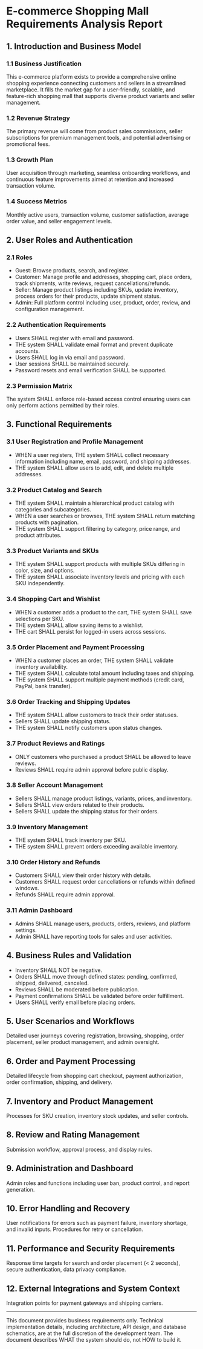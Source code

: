 # E-commerce Shopping Mall Requirements Analysis Report

## 1. Introduction and Business Model

### 1.1 Business Justification
This e-commerce platform exists to provide a comprehensive online shopping experience connecting customers and sellers in a streamlined marketplace. It fills the market gap for a user-friendly, scalable, and feature-rich shopping mall that supports diverse product variants and seller management.

### 1.2 Revenue Strategy
The primary revenue will come from product sales commissions, seller subscriptions for premium management tools, and potential advertising or promotional fees.

### 1.3 Growth Plan
User acquisition through marketing, seamless onboarding workflows, and continuous feature improvements aimed at retention and increased transaction volume.

### 1.4 Success Metrics
Monthly active users, transaction volume, customer satisfaction, average order value, and seller engagement levels.

## 2. User Roles and Authentication

### 2.1 Roles
- Guest: Browse products, search, and register.
- Customer: Manage profile and addresses, shopping cart, place orders, track shipments, write reviews, request cancellations/refunds.
- Seller: Manage product listings including SKUs, update inventory, process orders for their products, update shipment status.
- Admin: Full platform control including user, product, order, review, and configuration management.

### 2.2 Authentication Requirements
- Users SHALL register with email and password.
- THE system SHALL validate email format and prevent duplicate accounts.
- Users SHALL log in via email and password.
- User sessions SHALL be maintained securely.
- Password resets and email verification SHALL be supported.

### 2.3 Permission Matrix
The system SHALL enforce role-based access control ensuring users can only perform actions permitted by their roles.

## 3. Functional Requirements

### 3.1 User Registration and Profile Management
- WHEN a user registers, THE system SHALL collect necessary information including name, email, password, and shipping addresses.
- THE system SHALL allow users to add, edit, and delete multiple addresses.

### 3.2 Product Catalog and Search
- THE system SHALL maintain a hierarchical product catalog with categories and subcategories.
- WHEN a user searches or browses, THE system SHALL return matching products with pagination.
- THE system SHALL support filtering by category, price range, and product attributes.

### 3.3 Product Variants and SKUs
- THE system SHALL support products with multiple SKUs differing in color, size, and options.
- THE system SHALL associate inventory levels and pricing with each SKU independently.

### 3.4 Shopping Cart and Wishlist
- WHEN a customer adds a product to the cart, THE system SHALL save selections per SKU.
- THE system SHALL allow saving items to a wishlist.
- THE cart SHALL persist for logged-in users across sessions.

### 3.5 Order Placement and Payment Processing
- WHEN a customer places an order, THE system SHALL validate inventory availability.
- THE system SHALL calculate total amount including taxes and shipping.
- THE system SHALL support multiple payment methods (credit card, PayPal, bank transfer).

### 3.6 Order Tracking and Shipping Updates
- THE system SHALL allow customers to track their order statuses.
- Sellers SHALL update shipping status.
- THE system SHALL notify customers upon status changes.

### 3.7 Product Reviews and Ratings
- ONLY customers who purchased a product SHALL be allowed to leave reviews.
- Reviews SHALL require admin approval before public display.

### 3.8 Seller Account Management
- Sellers SHALL manage product listings, variants, prices, and inventory.
- Sellers SHALL view orders related to their products.
- Sellers SHALL update the shipping status for their orders.

### 3.9 Inventory Management
- THE system SHALL track inventory per SKU.
- THE system SHALL prevent orders exceeding available inventory.

### 3.10 Order History and Refunds
- Customers SHALL view their order history with details.
- Customers SHALL request order cancellations or refunds within defined windows.
- Refunds SHALL require admin approval.

### 3.11 Admin Dashboard
- Admins SHALL manage users, products, orders, reviews, and platform settings.
- Admin SHALL have reporting tools for sales and user activities.

## 4. Business Rules and Validation

- Inventory SHALL NOT be negative.
- Orders SHALL move through defined states: pending, confirmed, shipped, delivered, canceled.
- Reviews SHALL be moderated before publication.
- Payment confirmations SHALL be validated before order fulfillment.
- Users SHALL verify email before placing orders.

## 5. User Scenarios and Workflows

Detailed user journeys covering registration, browsing, shopping, order placement, seller product management, and admin oversight.

## 6. Order and Payment Processing

Detailed lifecycle from shopping cart checkout, payment authorization, order confirmation, shipping, and delivery.

## 7. Inventory and Product Management

Processes for SKU creation, inventory stock updates, and seller controls.

## 8. Review and Rating Management

Submission workflow, approval process, and display rules.

## 9. Administration and Dashboard

Admin roles and functions including user ban, product control, and report generation.

## 10. Error Handling and Recovery

User notifications for errors such as payment failure, inventory shortage, and invalid inputs. Procedures for retry or cancellation.

## 11. Performance and Security Requirements

Response time targets for search and order placement (< 2 seconds), secure authentication, data privacy compliance.

## 12. External Integrations and System Context

Integration points for payment gateways and shipping carriers.

---

This document provides business requirements only. Technical implementation details, including architecture, API design, and database schematics, are at the full discretion of the development team. The document describes WHAT the system should do, not HOW to build it.